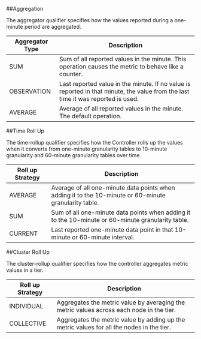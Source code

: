 ##Aggregation

The aggregator qualifier specifies how the values reported during a one-minute period are aggregated.

| Aggregator Type | Description |
| --------------- | ------------|
| SUM | Sum of all reported values in the minute. This operation causes the metric to behave like a counter. |
| OBSERVATION  | Last reported value in the minute. If no value is reported in that minute, the value from the last time it was reported is used. |
| AVERAGE | Average of all reported values in the minute. The default operation. |


##Time Roll Up

The time-rollup qualifier specifies how the Controller rolls up the values when it converts from one-minute granularity tables to 10-minute granularity and 60-minute granularity tables over time.

| Roll up Strategy | Description |
| ---- | ---- |
| AVERAGE | Average of all one-minute data points when adding it to the 10-minute or 60-minute granularity table. |
| SUM | Sum of all one-minute data points when adding it to the 10-minute or 60-minute granularity table. |
| CURRENT | Last reported one-minute data point in that 10-minute or 60-minute interval. |


##Cluster Roll Up

The cluster-rollup qualifier specifies how the controller aggregates metric values in a tier.

| Roll up Strategy | Description |
| ---- | ---- |
| INDIVIDUAL | Aggregates the metric value by averaging the metric values across each node in the tier. |
| COLLECTIVE | Aggregates the metric value by adding up the metric values for all the nodes in the tier. |

